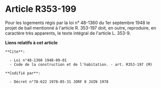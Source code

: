 # Article R353-199

Pour les logements régis par la loi n° 48-1360 du 1er septembre 1948 le projet de bail mentionné à l'article R. 353-197 doit,
en outre, reproduire, en caractère très apparents, le texte intégral de l'article L. 353-9.

**Liens relatifs à cet article**

	**Cite**:

	  - Loi n°48-1360 1948-09-01
	  - Code de la construction et de l'habitation. - art. R353-197 (M)

	**Codifié par**:

	  - Décret n°78-622 1978-05-31 JORF 8 JUIN 1978
